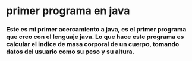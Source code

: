 # primer programa en java
### Este es mi primer acercamiento a java, es el primer programa que creo con el lenguaje java. Lo que hace este programa es calcular el indice de masa corporal de un cuerpo, tomando datos del usuario como su peso y su altura. 
